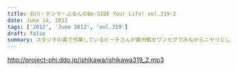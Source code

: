 ```yaml
---
title: 石川・ホンマ・ぶるんのBe-SIDE Your Life! vol.319-2
date: June 14, 2012
tags: ['2012', 'June 2012', 'vol.319']
draft: false
summary: スタジオの奥で作業しているビーチさんが豪州戦をワンセグでみながらニヤリとしたり、残念な顔したり・・・実は、この２本目のあと、後半残り１５分をみんなで観戦したりして・・・ＮＡＭＡＥ
---
```


http://project-phi.ddo.jp/ishikawa/ishikawa319_2.mp3
